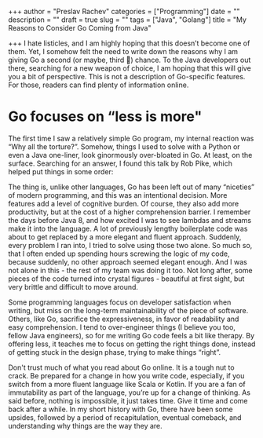 +++
author = "Preslav Rachev"
categories = ["Programming"]
date = ""
description = ""
draft = true
slug = ""
tags = ["Java", "Golang"]
title = "My Reasons to Consider Go Coming from Java"

+++
I hate listicles, and I am highly hoping that this doesn’t become one of them. Yet, I somehow felt the need to write down the reasons why I am giving Go a second (or maybe, third 🤔) chance. To the Java developers out there, searching for a new weapon of choice, I am hoping that this will give you a bit of perspective. This is not a description of Go-specific features. For those, readers can find plenty of information online.

# Go focuses on “less is more"

The first time I saw a relatively simple Go program, my internal reaction was “Why all the torture?”. Somehow, things I used to solve with a Python or even a Java one-liner, look ginormously over-bloated in Go. At least, on the surface. Searching for an answer, I found this talk by Rob Pike, which helped put things in some order:

The thing is, unlike other languages, Go has been left out of many “niceties” of modern programming, and this was an intentional decision. More features add a level of cognitive burden. Of course, they also add more productivity, but at the cost of a higher comprehension barrier. I remember the days before Java 8, and how excited I was to see lambdas and streams make it into the language. A lot of previously lengthy boilerplate code was about to get replaced by a more elegant and fluent approach. Suddenly, every problem I ran into, I tried to solve using those two alone. So much so, that I often ended up spending hours screwing the logic of my code, because suddenly, no other approach seemed elegant enough. And I was not alone in this - the rest of my team was doing it too. Not long after, some pieces of the code turned into crystal figures - beautiful at first sight, but very brittle and difficult to move around.

Some programming languages focus on developer satisfaction when writing, but miss on the long-term maintainability of the piece of software. Others, like Go, sacrifice the expressiveness, in favor of readability and easy comprehension.  I tend to over-engineer things (I believe you too, fellow Java engineers), so for me writing Go code feels a bit like therapy. By offering less, it teaches me to focus on getting the right things done, instead of getting stuck in the design phase, trying to make things “right”.

Don't trust much of what you read about Go online. It is a tough nut to crack. Be prepared for a change in how you write code, especially, if you switch from a more fluent language like Scala or Kotlin. If you are a fan of immutability as part of the language, you’re up for a change of thinking. As said before, nothing is impossible, it just takes time. Give it time and come back after a while. In my short history with Go, there have been some upsides, followed by a period of recapitulation, eventual comeback, and understanding why things are the way they are.